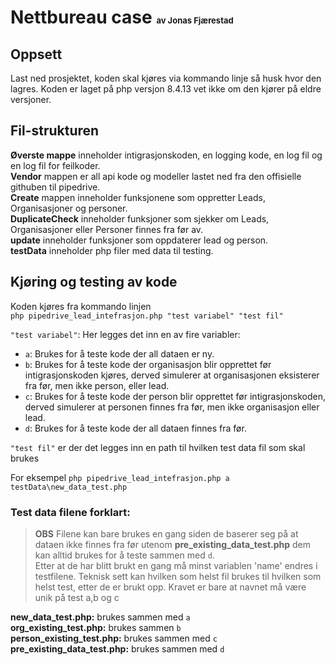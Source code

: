 # Nettbureau case <small style="font-size: small">av Jonas Fjærestad</small>

## Oppsett
Last ned prosjektet, koden skal kjøres via kommando linje så husk hvor den lagres. Koden er laget på php versjon 8.4.13 vet ikke om den kjører på eldre versjoner.

## Fil-strukturen
**Øverste mappe** inneholder intigrasjonskoden, en logging kode, en log fil og en log fil for feilkoder.  
**Vendor** mappen er all api kode og modeller lastet ned fra den offisielle githuben til pipedrive.  
**Create** mappen inneholder funksjonene som oppretter Leads, Organisasjoner og personer.  
**DuplicateCheck** inneholder funksjoner som sjekker om Leads, Organisasjoner eller Personer finnes fra før av.  
**update** inneholder funksjoner som oppdaterer lead og person.  
**testData** inneholder php filer med data til testing.

## Kjøring og testing av kode
Koden kjøres fra kommando linjen  
``php pipedrive_lead_intefrasjon.php "test variabel" "test fil"``

``"test variabel"``: Her legges det inn en av fire variabler:  
- ``a``: Brukes for å teste kode der all dataen er ny.
- ``b``: Brukes for å teste kode der organisasjon blir opprettet før intigrasjonskoden kjøres, derved simulerer at organisasjonen eksisterer fra før, men ikke person, eller lead.
- ``c``: Brukes for å teste kode der person blir opprettet før intigrasjonskoden, derved simulerer at personen finnes fra før, men ikke organisasjon eller lead.
- ``d``: Brukes for å teste kode der all dataen finnes fra før.

``"test fil"`` er der det legges inn en path til hvilken test data fil som skal brukes  

For eksempel ``php pipedrive_lead_intefrasjon.php a testData\new_data_test.php``  
### Test data filene forklart:
> **OBS** Filene kan bare brukes en gang siden de baserer seg på at dataen ikke finnes fra før utenom **pre_existing_data_test.php** dem kan alltid brukes for å teste sammen med ``d``.  
Etter at de har blitt brukt en gang må minst variablen 'name' endres i testfilene. Teknisk sett kan hvilken som helst fil brukes til hvilken som helst test, etter de er brukt opp. Kravet er bare at navnet må være unik på test a,b og c

**new_data_test.php:** brukes sammen med ``a``  
**org_existing_test.php:** brukes sammen ``b``  
**person_existing_test.php:** brukes sammen med ``c``  
**pre_existing_data_test.php:** brukes sammen med ``d``
